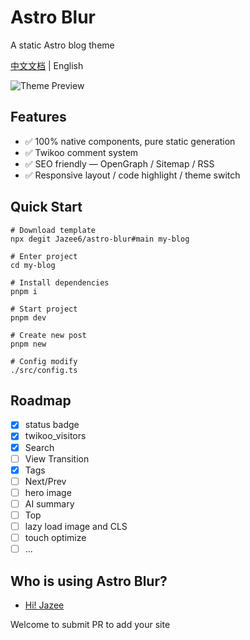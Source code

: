# Astro Blur

A static Astro blog theme

[中文文档](./README.md) | English

![Theme Preview](https://blog-cdn.jaze.top/2024/07/6e7813e44dad9a35be6c42b2c2e4eb53.webp)

## Features

- ✅ 100% native components, pure static generation
- ✅ Twikoo comment system
- ✅ SEO friendly — OpenGraph / Sitemap / RSS
- ✅ Responsive layout / code highlight / theme switch

## Quick Start

```shell
# Download template
npx degit Jazee6/astro-blur#main my-blog

# Enter project
cd my-blog

# Install dependencies
pnpm i

# Start project
pnpm dev

# Create new post
pnpm new

# Config modify
./src/config.ts
```

## Roadmap

- [x] status badge
- [x] twikoo_visitors
- [x] Search
- [ ] View Transition
- [x] Tags
- [ ] Next/Prev
- [ ] hero image
- [ ] AI summary
- [ ] Top
- [ ] lazy load image and CLS
- [ ] touch optimize
- [ ] ...

## Who is using Astro Blur?

- [Hi! Jazee](https://jaze.top)

Welcome to submit PR to add your site
